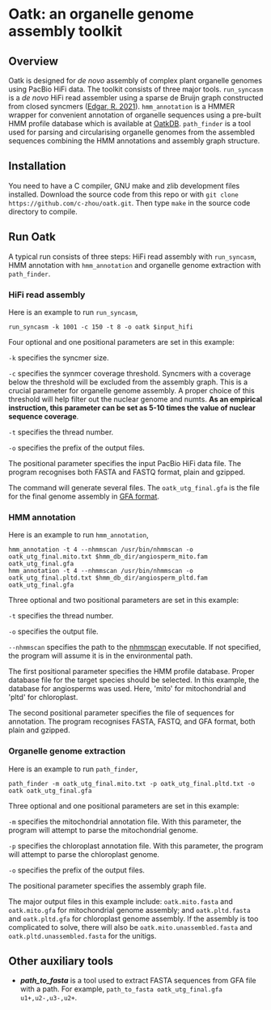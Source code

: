# Oatk: an organelle genome assembly toolkit

## Overview
Oatk is designed for *de novo* assembly of complex plant organelle genomes using PacBio HiFi data. The toolkit consists of three major tools. `run_syncasm` is a *de novo* HiFi read assembler using a sparse de Bruijn graph constructed from closed syncmers ([Edgar, R. 2021](https://peerj.com/articles/10805/)). `hmm_annotation` is a HMMER wrapper for convenient annotation of organelle sequences using a pre-built HMM profile database which is available at [OatkDB](https://github.com/c-zhou/OatkDB.git). `path_finder` is a tool used for parsing and circularising organelle genomes from the assembled sequences combining the HMM annotations and assembly graph structure.

## Installation
You need to have a C compiler, GNU make and zlib development files installed. Download the source code from this repo or with `git clone https://github.com/c-zhou/oatk.git`. Then type `make` in the source code directory to compile.

## Run Oatk

A typical run consists of three steps: HiFi read assembly with `run_syncasm`, HMM annotation with `hmm_annotation` and organelle genome extraction with `path_finder`.

### HiFi read assembly

Here is an example to run `run_syncasm`,

    run_syncasm -k 1001 -c 150 -t 8 -o oatk $input_hifi

Four optional and one positional parameters are set in this example:

`-k` specifies the syncmer size.

`-c` specifies the synmcer coverage threshold. Syncmers with a coverage below the threshold will be excluded from the assembly graph. This is a crucial parameter for organelle genome assembly. A proper choice of this threshold will help filter out the nuclear genome and numts. **As an empirical instruction, this parameter can be set as 5-10 times the value of nuclear sequence coverage**.

`-t` specifies the thread number.

`-o` specifies the prefix of the output files.

The positional parameter specifies the input PacBio HiFi data file. The program recognises both FASTA and FASTQ format, plain and gzipped.

The command will generate several files. The `oatk_utg_final.gfa` is the file for the final genome assembly in [GFA format](https://github.com/GFA-spec/GFA-spec). 

### HMM annotation

Here is an example to run `hmm_annotation`,

    hmm_annotation -t 4 --nhmmscan /usr/bin/nhmmscan -o oatk_utg_final.mito.txt $hmm_db_dir/angiosperm_mito.fam oatk_utg_final.gfa
    hmm_annotation -t 4 --nhmmscan /usr/bin/nhmmscan -o oatk_utg_final.pltd.txt $hmm_db_dir/angiosperm_pltd.fam oatk_utg_final.gfa
 
Three optional and two positional parameters are set in this example:

`-t` specifies the thread number.

`-o` specifies the output file.

`--nhmmscan` specifies the path to the [nhmmscan](http://hmmer.org/) executable. If not specified, the program will assume it is in the environmental path.

The first positional parameter specifies the HMM profile database. Proper database file for the target species should be selected. In this example, the database for angiosperms was used. Here, 'mito' for mitochondrial and 'pltd' for chloroplast. 

The second positional parameter specifies the file of sequences for annotation. The program recognises FASTA, FASTQ, and GFA format, both plain and gzipped.

### Organelle genome extraction

Here is an example to run `path_finder`,

    path_finder -m oatk_utg_final.mito.txt -p oatk_utg_final.pltd.txt -o oatk oatk_utg_final.gfa
    
Three optional and one positional parameters are set in this example:

`-m` specifies the mitochondrial annotation file. With this parameter, the program will attempt to parse the mitochondrial genome.

`-p` specifies the chloroplast annotation file. With this parameter, the program will attempt to parse the chloroplast genome.

`-o` specifies the prefix of the output files.

The positional parameter specifies the assembly graph file.

The major output files in this example include: `oatk.mito.fasta` and `oatk.mito.gfa` for mitochondrial genome assembly; and `oatk.pltd.fasta` and `oatk.pltd.gfa` for chloroplast genome assembly. If the assembly is too complicated to solve, there will also be `oatk.mito.unassembled.fasta` and `oatk.pltd.unassembled.fasta` for the unitigs.

## Other auxiliary tools

* ***path_to_fasta*** is a tool used to extract FASTA sequences from GFA file with a path. For example, `path_to_fasta oatk_utg_final.gfa u1+,u2-,u3-,u2+`.

